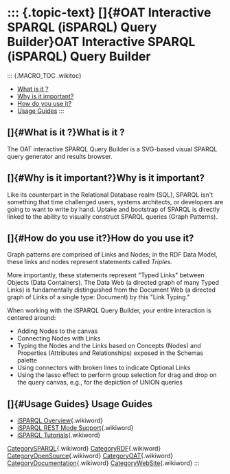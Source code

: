 ::: {.topic-text}
[]{#OAT Interactive SPARQL (iSPARQL) Query Builder}OAT Interactive SPARQL (iSPARQL) Query Builder
=================================================================================================

::: {.MACRO_TOC .wikitoc}
-   [What is it ?](#What%20is%20it%20%3F)
-   [Why is it important?](#Why%20is%20it%20important%3F)
-   [How do you use it?](#How%20do%20you%20use%20it%3F)
-   [Usage Guides](#Usage%20Guides)
:::

[]{#What is it ?}What is it ?
-----------------------------

The OAT interactive SPARQL Query Builder is a SVG-based visual SPARQL
query generator and results browser.

[]{#Why is it important?}Why is it important?
---------------------------------------------

Like its counterpart in the Relational Database realm (SQL), SPARQL
isn\'t something that time challenged users, systems architects, or
developers are going to want to write by hand. Uptake and bootstrap of
SPARQL is directly linked to the ability to visually construct SPARQL
queries (Graph Patterns).

[]{#How do you use it?}How do you use it?
-----------------------------------------

Graph patterns are comprised of Links and Nodes; in the RDF Data Model,
these links and nodes represent statements called *Triples.*

More importantly, these statements represent \"Typed Links\" between
Objects (Data Containers). The Data Web (a directed graph of many Typed
Links) is fundamentally distinguished from the Document Web (a directed
graph of Links of a single type: Document) by this \"Link Typing.\"

When working with the iSPARQL Query Builder, your entire interaction is
centered around:

-   Adding Nodes to the canvas
-   Connecting Nodes with Links
-   Typing the Nodes and the Links based on Concepts (Nodes) and
    Properties (Attributes and Relationships) exposed in the Schemas
    palette
-   Using connectors with broken lines to indicate Optional Links
-   Using the lasso effect to perform group selection for drag and drop
    on the query canvas, e.g., for the depiction of UNION queries

[]{#Usage Guides} Usage Guides
------------------------------

-   [iSPARQL
    Overview](http://wikis.openlinksw.com:80/dataspace/owiki/wiki/OATWikiWeb/InteractiveSparqlQueryBuilderOverview){.wikiword}
-   [iSPARQL REST Mode
    Support](http://wikis.openlinksw.com:80/dataspace/owiki/wiki/OATWikiWeb/InteractiveSparqlQueryBuilderRESTMode){.wikiword}
-   [iSPARQL
    Tutorials](http://wikis.openlinksw.com:80/dataspace/owiki/wiki/OATWikiWeb/InteractiveSparqlQueryBuilderTutorials){.wikiword}

[CategorySPARQL](http://wikis.openlinksw.com:80/dataspace/owiki/wiki/OATWikiWeb/CategorySPARQL){.wikiword}
[CategoryRDF](http://wikis.openlinksw.com:80/dataspace/owiki/wiki/OATWikiWeb/CategoryRDF){.wikiword}
[CategoryOpenSource](http://wikis.openlinksw.com:80/dataspace/owiki/wiki/OATWikiWeb/CategoryOpenSource){.wikiword}
[CategoryOAT](http://wikis.openlinksw.com:80/dataspace/owiki/wiki/OATWikiWeb/CategoryOAT){.wikiword}
[CategoryDocumentation](http://wikis.openlinksw.com:80/dataspace/owiki/wiki/OATWikiWeb/CategoryDocumentation){.wikiword}
[CategoryWebSite](http://wikis.openlinksw.com:80/dataspace/owiki/wiki/OATWikiWeb/CategoryWebSite){.wikiword}
:::
